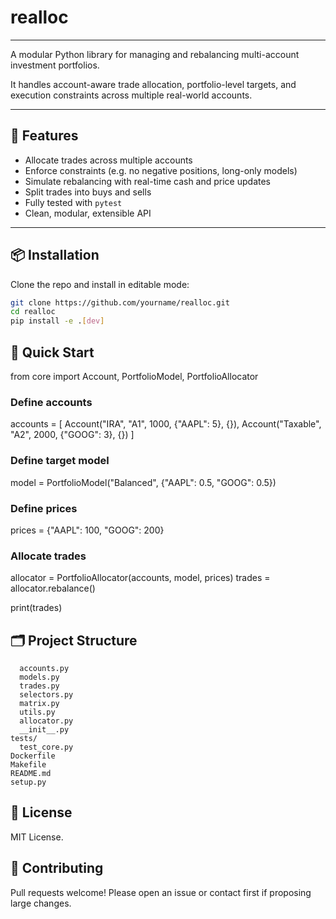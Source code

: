 # realloc

[//]: # ([![Build Status]&#40;https://github.com/rsgmon/realloc/actions/workflows/ci.yml/badge.svg&#41;]&#40;https://github.com/rsgmon/realloc/actions&#41;)

[//]: # ([![Python Versions]&#40;https://img.shields.io/pypi/pyversions/realloc&#41;]&#40;https://www.python.org/&#41;)

[//]: # ([![License]&#40;https://img.shields.io/github/license/rsgmon/realloc&#41;]&#40;LICENSE&#41;)

[//]: # ([![Coverage]&#40;https://img.shields.io/badge/Coverage-84%25-brightgreen&#41;]&#40;htmlcov/index.html&#41;)

---


A modular Python library for managing and rebalancing multi-account investment portfolios.

It handles account-aware trade allocation, portfolio-level targets, and execution constraints across multiple real-world accounts.

---

## 🚀 Features

- Allocate trades across multiple accounts
- Enforce constraints (e.g. no negative positions, long-only models)
- Simulate rebalancing with real-time cash and price updates
- Split trades into buys and sells
- Fully tested with `pytest`
- Clean, modular, extensible API

---

## 📦 Installation

Clone the repo and install in editable mode:

```bash
git clone https://github.com/yourname/realloc.git
cd realloc
pip install -e .[dev]
```

## 🏁 Quick Start 

from core import Account, PortfolioModel, PortfolioAllocator

### Define accounts
accounts = [
    Account("IRA", "A1", 1000, {"AAPL": 5}, {}),
    Account("Taxable", "A2", 2000, {"GOOG": 3}, {})
]

### Define target model
model = PortfolioModel("Balanced", {"AAPL": 0.5, "GOOG": 0.5})

### Define prices
prices = {"AAPL": 100, "GOOG": 200}

### Allocate trades
allocator = PortfolioAllocator(accounts, model, prices)
trades = allocator.rebalance()

print(trades)

## 🗂 Project Structure

```core/
  accounts.py
  models.py
  trades.py
  selectors.py
  matrix.py
  utils.py
  allocator.py
  __init__.py
tests/
  test_core.py
Dockerfile
Makefile
README.md
setup.py
```

## 📄 License

MIT License.

## 🙌 Contributing

Pull requests welcome!
Please open an issue or contact first if proposing large changes.